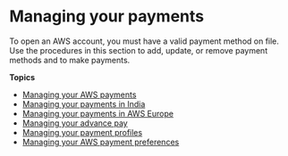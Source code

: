 # Managing your payments<a name="manage-payments"></a>

To open an AWS account, you must have a valid payment method on file\. Use the procedures in this section to add, update, or remove payment methods and to make payments\.

**Topics**
+ [Managing your AWS payments](manage-general.md)
+ [Managing your payments in India](edit-aispl-payment-method.md)
+ [Managing your payments in AWS Europe](emea-payments.md)
+ [Managing your advance pay](manage-advancepay.md)
+ [Managing your payment profiles](manage-paymentprofiles.md)
+ [Managing your AWS payment preferences](manage-payment-method.md)